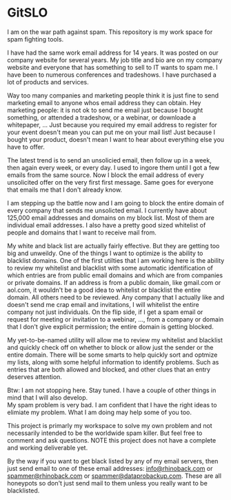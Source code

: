# GitSLO
I am on the war path against spam.  This repository is my work space for spam fighting tools. 

I have had the same work email address for 14 years.  It was posted on our company website for several years. 
My job title and bio are on my company website and everyone that has something to sell to IT wants to spam me.
I have been to numerous conferences and tradeshows.  I have purchased a lot of products and services.   

Way too many companies and marketing people think it is just fine to send marketing email to anyone whos 
email address they can obtain.  Hey marketing people: it is not ok to send me email just because I bought 
something, or attended a tradeshow, or a webinar, or downloade a whitepaper, ...  Just because you required
my email address to register for your event doesn't mean you can put me on your mail list!  Just because I
bought your product, doesn't mean I want to hear about everything else you have to offer.

The latest trend is to send an unsolicied email, then follow up in a week, then again every week, or every day.
I used to ingore them until I got a few emails from the same source.  Now I block the email address of every 
unsolicited offer on the very first first message. Same goes for everyone that emails me that I don't already know. 

I am stepping up the battle now and I am going to block the entire domain of every company that sends me
unsolicted email.  I currently have about 125,000 email addresses and domains on my block list.  Most of them 
are individual email addresses.  I also have a pretty good sized whitelist of people and domains that I want
to receive mail from.  

My white and black list are actually fairly effective.  But they are getting too big and unweildy.  One of the
things I want to optimize is the ability to blacklist domains.  One of the first utilties that I am working
here is the ability to review my whitelist and blacklist with some automatic identification of which entries are 
from public email domains and which are from companies or private domains.  If an address is from a public domain,
like gmail.com or aol.com, it wouldn't be a good idea to whitelist or blacklist the entire domain.  All others need
to be reviewed.  Any company that I actually like and doesn't send me crap email and invitations, I will whitelist
the entire company not just individuals.  On the flip side, if I get a spam email or request for meeting or 
invitation to a webinar, ..., from a company or domain that I don't give explicit permission; the entire domain is getting
blocked.

My yet-to-be-named utility will allow me to review my whitelist and blacklist and quickly check off on whether to block
or allow just the sender or the entire domain.  There will be some smarts to help quickly sort and optmize my lists,
along with some helpful information to identify problems.  Such as entries that are both allowed and blocked, and other
clues that an entry deserves attention.

Btw: I am not stopping here.  Stay tuned.  I have a couple of other things in mind that I will also develop.  
My spam problem is very bad.  I am confident that I have the right ideas to elimiate my problem.  What I am 
doing may help some of you too.

This project is primarly my workspace to solve my own problem and not necessarily intended to be the worldwide
spam killer.  But feel free to comment and ask questions.  NOTE this project does not have a complete and
working deliverable yet.

By the way if you want to get black listed by any of my email servers, then just send email to one of these email addresses:
info@rhinoback.com or spammer@rhinoback.com or spammer@dataprobackup.com.  These are all honeypots so don't just send mail to them unless you really want to be blacklisted.




